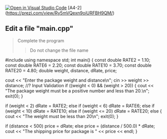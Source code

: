[![Open in Visual Studio Code](https://classroom.github.com/assets/open-in-vscode-c66648af7eb3fe8bc4f294546bfd86ef473780cde1dea487d3c4ff354943c9ae.svg)](https://classroom.github.com/online_ide?assignment_repo_id=8697153&assignment_repo_type=AssignmentRepo)
[A4-2] (https://prezi.com/view/Ry5mVQexn9oiURFBH9QM/)

<!--
## ![A6-1](https://nimbus-screenshots.s3.amazonaws.com/s/31c59c7c689afb721fa60bf9522d57bc.png) -->

## Edit a file "main.cpp"

> Complete the program
>
> > Do not change the file name

#include <iostream>
using namespace std;
int main() {
  const double RATE2 = 1.10;
  const double RATE6 = 2.20;
  const double RATE10 = 3.70;
  const double RATE20 = 4.80;
  double weight, distance, dRate, price;
  
  cout << "Enter the package weight and distance\n";
  cin >> weight >> distance;
  //? Input Validation
  if ((weight < 0) && (weight > 20)) {
    cout << "The package weight must be a positive number and less than 20.\n";
    exit(0);
  }
  
  if (weight < 2)
    dRate = RATE2;
  else if (weight < 6)
    dRate = RATE6;
  else if (weight < 10)
    dRate = RATE10;
  else if (weight <= 20)
    dRate = RATE20;
  else {
    cout << "The weight must be less than 20\n";
    exit(0);
  }
  
  if (distance < 500)
    price = dRate;
  else
    price = (distance / 500.0) * dRate;
  cout << "The shipping price for package is " << price << endl;
}